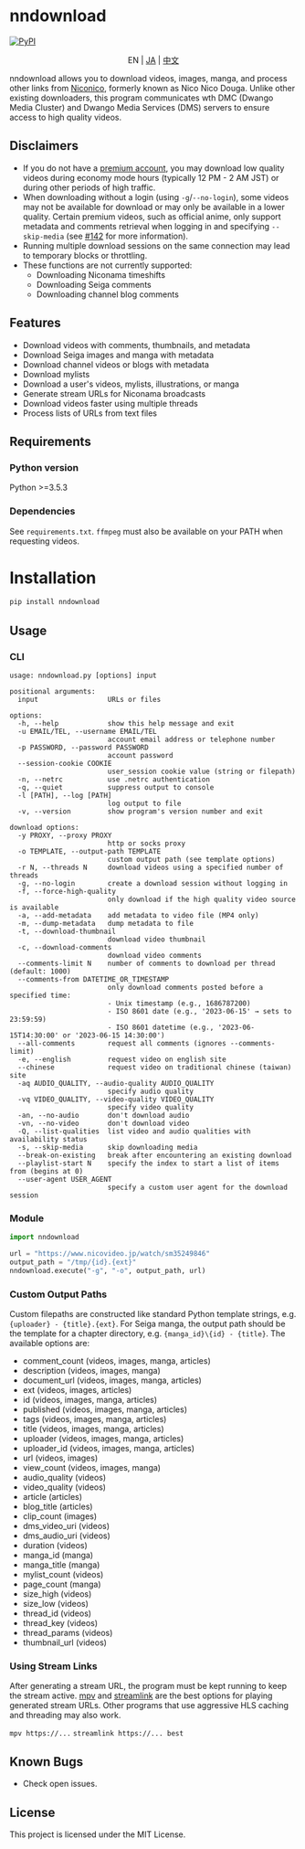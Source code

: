 # nndownload

[![PyPI](https://img.shields.io/pypi/v/nndownload.svg)](https://pypi.org/project/nndownload/)

<p align='center'>
    EN | <a href='./README_JA.md'>JA</a> | <a href='./README_ZH-CN.md'>中文</a>
</p>

nndownload allows you to download videos, images, manga, and process other links from [Niconico](http://nicovideo.jp), formerly known as Nico Nico Douga. Unlike other existing downloaders, this program communicates wth DMC (Dwango Media Cluster) and Dwango Media Services (DMS) servers to ensure access to high quality videos.

## Disclaimers

- If you do not have a [premium account](https://secure.nicovideo.jp/secure/premium_detail/), you may download low quality videos during economy mode hours (typically 12 PM - 2 AM JST) or during other periods of high traffic.
- When downloading without a login (using `-g`/`--no-login`), some videos may not be available for download or may only be available in a lower quality. Certain premium videos, such as official anime, only support metadata and comments retrieval when logging in and specifying `--skip-media` (see [#142](https://github.com/AlexAplin/nndownload/issues/142) for more information).
- Running multiple download sessions on the same connection may lead to temporary blocks or throttling.
- These functions are not currently supported:
  - Downloading Niconama timeshifts
  - Downloading Seiga comments
  - Downloading channel blog comments

## Features

- Download videos with comments, thumbnails, and metadata
- Download Seiga images and manga with metadata
- Download channel videos or blogs with metadata
- Download mylists
- Download a user's videos, mylists, illustrations, or manga
- Generate stream URLs for Niconama broadcasts
- Download videos faster using multiple threads
- Process lists of URLs from text files

## Requirements

### Python version

Python >=3.5.3

### Dependencies

See `requirements.txt`. `ffmpeg` must also be available on your PATH when requesting videos.

# Installation

```bash
pip install nndownload
```

## Usage

### CLI

```
usage: nndownload.py [options] input

positional arguments:
  input                 URLs or files

options:
  -h, --help            show this help message and exit
  -u EMAIL/TEL, --username EMAIL/TEL
                        account email address or telephone number
  -p PASSWORD, --password PASSWORD
                        account password
  --session-cookie COOKIE
                        user_session cookie value (string or filepath)
  -n, --netrc           use .netrc authentication
  -q, --quiet           suppress output to console
  -l [PATH], --log [PATH]
                        log output to file
  -v, --version         show program's version number and exit

download options:
  -y PROXY, --proxy PROXY
                        http or socks proxy
  -o TEMPLATE, --output-path TEMPLATE
                        custom output path (see template options)
  -r N, --threads N     download videos using a specified number of threads
  -g, --no-login        create a download session without logging in
  -f, --force-high-quality
                        only download if the high quality video source is available
  -a, --add-metadata    add metadata to video file (MP4 only)
  -m, --dump-metadata   dump metadata to file
  -t, --download-thumbnail
                        download video thumbnail
  -c, --download-comments
                        download video comments
  --comments-limit N    number of comments to download per thread (default: 1000)
  --comments-from DATETIME_OR_TIMESTAMP
                        only download comments posted before a specified time:
                        - Unix timestamp (e.g., 1686787200)
                        - ISO 8601 date (e.g., '2023-06-15' → sets to 23:59:59)
                        - ISO 8601 datetime (e.g., '2023-06-15T14:30:00' or '2023-06-15 14:30:00')
  --all-comments        request all comments (ignores --comments-limit)
  -e, --english         request video on english site
  --chinese             request video on traditional chinese (taiwan) site
  -aq AUDIO_QUALITY, --audio-quality AUDIO_QUALITY
                        specify audio quality
  -vq VIDEO_QUALITY, --video-quality VIDEO_QUALITY
                        specify video quality
  -an, --no-audio       don't download audio
  -vn, --no-video       don't download video
  -Q, --list-qualities  list video and audio qualities with availability status
  -s, --skip-media      skip downloading media
  --break-on-existing   break after encountering an existing download
  --playlist-start N    specify the index to start a list of items from (begins at 0)
  --user-agent USER_AGENT
                        specify a custom user agent for the download session
```

### Module

```python
import nndownload

url = "https://www.nicovideo.jp/watch/sm35249846"
output_path = "/tmp/{id}.{ext}"
nndownload.execute("-g", "-o", output_path, url)
```

### Custom Output Paths

Custom filepaths are constructed like standard Python template strings, e.g. `{uploader} - {title}.{ext}`. For Seiga manga, the output path should be the template for a chapter directory, e.g. `{manga_id}\{id} - {title}`. The available options are:

- comment_count (videos, images, manga, articles)
- description (videos, images, manga)
- document_url (videos, images, manga, articles)
- ext (videos, images, articles)
- id (videos, images, manga, articles)
- published (videos, images, manga, articles)
- tags (videos, images, manga, articles)
- title (videos, images, manga, articles)
- uploader (videos, images, manga, articles)
- uploader_id (videos, images, manga, articles)
- url (videos, images)
- view_count (videos, images, manga)
- audio_quality (videos)
- video_quality (videos)
- article (articles)
- blog_title (articles)
- clip_count (images)
- dms_video_uri (videos)
- dms_audio_uri (videos)
- duration (videos)
- manga_id (manga)
- manga_title (manga)
- mylist_count (videos)
- page_count (manga)
- size_high (videos)
- size_low (videos)
- thread_id (videos)
- thread_key (videos)
- thread_params (videos)
- thumbnail_url (videos)

### Using Stream Links

After generating a stream URL, the program must be kept running to keep the stream active. [mpv](https://github.com/mpv-player/mpv) and [streamlink](https://github.com/streamlink/streamlink) are the best options for playing generated stream URLs. Other programs that use aggressive HLS caching and threading may also work.

`mpv https://...`
`streamlink https://... best`

## Known Bugs

- Check open issues.

## License

This project is licensed under the MIT License.
